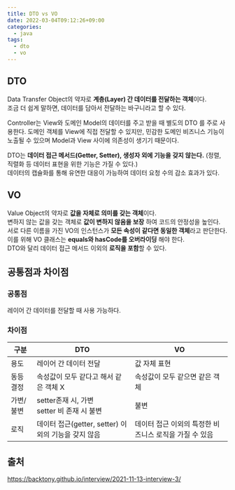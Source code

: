 ```yaml
---
title: DTO vs VO
date: 2022-03-04T09:12:26+09:00
categories:
  - java
tags: 
  - dto
  - vo
---
```


## DTO
Data Transfer Object의 약자로 **계층(Layer) 간 데이터를 전달하는 객체**이다.  
조금 더 쉽게 말하면, 데이터를 담아서 전달하는 바구니라고 할 수 있다.  

Controller는 View와 도메인 Model의 데이터를 주고 받을 때 별도의 DTO 를 주로 사용한다. 도메인 객체를 View에 직접 전달할 수 있지만, 민감한 도메인 비즈니스 기능이 노출될 수 있으며 Model과 View 사이에 의존성이 생기기 때문이다.

DTO는 **데이터 접근 메서드(Getter, Setter), 생성자 외에 기능을 갖지 않는다.** (정렬, 직렬화 등 데이터 표현을 위한 기능은 가질 수 있다.)  
데이터의 캡슐화를 통해 유연한 대응이 가능하여 데이터 요청 수의 감소 효과가 있다.  

## VO
Value Object의 약자로 **값을 자체로 의미를 갖는 객체**이다.  
변하지 않는 값을 갖는 객체로 **값이 변하지 않음을 보장** 하여 코드의 안정성을 높인다.  
서로 다른 이름을 가진 VO의 인스턴스가 **모든 속성이 같다면 동일한 객체**라고 판단한다.  
이를 위해 VO 클래스는 **equals와 hasCode를 오버라이딩** 해야 한다.  
DTO와 달리 데이터 접근 메서드 이외의 **로직을 포함**할 수 있다.  

## 공통점과 차이점

### 공통점
레이어 간 데이터를 전달할 때 사용 가능하다.  

### 차이점

구분|DTO|VO 
---|---|---  
용도|레이어 간 데이터 전달|값 자체 표현  
동등 결정|속성값이 모두 같다고 해서 같은 객체 X|속성값이 모두 같으면 같은 객체  
가변/불변|setter존재 시, 가변 <br> setter 비 존재 시 불변|불변  
로직|데이터 접근(getter, setter) 이외의 기능을 갖지 않음|데이터 접근 이외의 특정한 비즈니스 로직을 가질 수 있음  


## 출처
https://backtony.github.io/interview/2021-11-13-interview-3/
